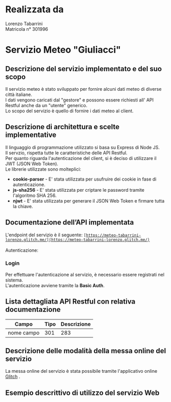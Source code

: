 # Realizzata da

Lorenzo Tabarrini <br>
Matricola n° 301996


# Servizio Meteo "Giuliacci"

## Descrizione del servizio implementato e del suo scopo

Il servizio meteo è stato sviluppato per fornire alcuni dati meteo di diverse città italiane.<br> I dati vengono caricati dal "gestore" e possono
essere richiesti all' API Restful anche da un "utente" generico. <br>Lo scopo del servizio è quello di fornire i dati meteo al client.

## Descrizione di architettura e scelte implementative

Il linguaggio di programmazione utilizzato si basa su Express di Node JS.<br>Il servzio, rispetta tutte le caratteristiche delle API Restful.
<br>Per quanto riguarda l'autenticazione del client, si è deciso di utilizzare il JWT (JSON Web Token). <br>Le librerie utilizzate sono molteplici:<br>
<ul>
  <li><b>cookie-parser</b> - E' stata utilizzata per usufruire dei cookie in fase di autenticazione.</li>
  <li><b>js-sha256</b> - E' stata utilizzata per criptare le password tramite l'algoritmo SHA 256.</li> 
  <li><b>njwt</b> - E' stata utilizzata per generare il JSON Web Token e firmare tutta la chiave.</li>
</ul>

## Documentazione dell’API implementata
L'endpoint del servizio è il seguente: <code>[https://meteo-tabarrini-lorenzo.glitch.me/](https://meteo-tabarrini-lorenzo.glitch.me/)</code>
<br><br>
Autenticazione:
### Login
Per effettuare l'autenticazione al servizio, è necessario essere registrati nel sistema. <br>L'autenticazione avviene tramite la <b>Basic Auth</b>.

## Lista dettagliata API Restful con relativa documentazione
Campo | Tipo | Descrizione
--- | --- | --- 
nome campo | 301 | 283 

## Descrizione delle modalità della messa online del servizio
La messa online del servizio è stata possibile tramite l'applicativo online <a href="https://glitch.com/">Glitch</a> . 

## Esempio descrittivo di utilizzo del servizio Web

